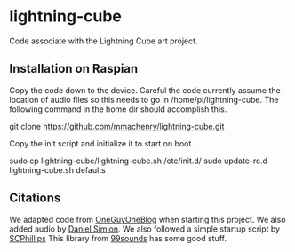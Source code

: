 # lightning-cube
Code associate with the Lightning Cube art project.

Installation on Raspian
---

Copy the code down to the device. Careful the code currently assume the
location of audio files so this needs to go in /home/pi/lightning-cube. The
following command in the home dir should accomplish this.

   git clone https://github.com/mmachenry/lightning-cube.git

Copy the init script and initialize it to start on boot.

   sudo cp lightning-cube/lightning-cube.sh /etc/init.d/
   sudo update-rc.d lightning-cube.sh defaults

Citations
---
We adapted code from [OneGuyOneBlog](https://oneguyoneblog.com/2017/11/01/lightning-thunder-arduino-halloween-diy/) when starting this project. We also added audio by [Daniel Simion](http://soundbible.com/2217-Heavy-Rain-Wind.html). We also followed a simple startup script by [SCPhillips](http://blog.scphillips.com/posts/2013/07/getting-a-python-script-to-run-in-the-background-as-a-service-on-boot/)
This library from [99sounds](http://99sounds.org/rain-and-thunder/) has some good stuff.
